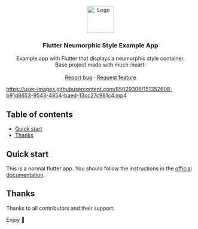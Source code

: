 <p align="center">
  <a href="https://flutter.io/">
    <img src="https://diegolaballos.com/files/images/flutter-icon.jpg" alt="Logo" width=72 height=72>
  </a>

  <h3 align="center">Flutter Neumorphic Style Example App</h3>

  <p align="center">
    Example app with Flutter that displays a neumorphic style container.
    <br>
    Base project made with much  :heart: 
    <br>
    <br>
    <a href="https://github.com/zsiecr/neumorphic_style/issues/new">Report bug</a>
    ·
    <a href="https://github.com/zsiecr/neumorphic_style/issues/new">Request feature</a>
  </p>
</p>

https://user-images.githubusercontent.com/85029306/151352608-b91d8653-9543-4854-baed-13cc27c981c4.mp4

## Table of contents

- [Quick start](#quick-start)
- [Thanks](#thanks)

## Quick start

This is a normal flutter app. You should follow the instructions in the [official documentation](https://flutter.io/docs/get-started/install).

## Thanks

Thanks to all contributors and their support:

Enjoy :metal:
